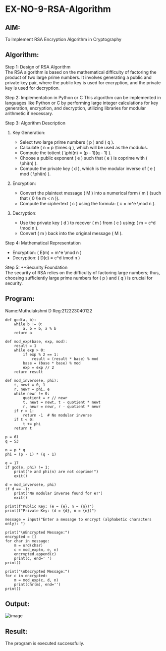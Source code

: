 # EX-NO-9-RSA-Algorithm

## AIM:
To Implement RSA Encryption Algorithm in Cryptography

## Algorithm:


Step 1: Design of RSA Algorithm  
The RSA algorithm is based on the mathematical difficulty of factoring the product of two large prime numbers. It involves generating a public and private key pair, where the public key is used for encryption, and the private key is used for decryption.

Step 2: Implementation in Python or C 
This algorithm can be implemented in languages like Python or C by performing large integer calculations for key generation, encryption, and decryption, utilizing libraries for modular arithmetic if necessary.

Step 3: Algorithm Description  
1. Key Generation:
   - Select two large prime numbers \( p \) and \( q \).
   - Calculate \( n = p \times q \), which will be used as the modulus.
   - Compute the totient \( \phi(n) = (p - 1)(q - 1) \).
   - Choose a public exponent \( e \) such that \( e \) is coprime with \( \phi(n) \).
   - Compute the private key \( d \), which is the modular inverse of \( e \) mod \( \phi(n) \).

2. Encryption:
   - Convert the plaintext message \( M \) into a numerical form \( m \) (such that \( 0 \le m < n \)).
   - Compute the ciphertext \( c \) using the formula: \( c = m^e \mod n \).

3. Decryption:
   - Use the private key \( d \) to recover \( m \) from \( c \) using: \( m = c^d \mod n \).
   - Convert \( m \) back into the original message \( M \).

Step 4: Mathematical Representation  
- Encryption: \( E(m) = m^e \mod n \)
- Decryption: \( D(c) = c^d \mod n \)

Step 5: **Security Foundation  
The security of RSA relies on the difficulty of factoring large numbers; thus, choosing sufficiently large prime numbers for \( p \) and \( q \) is crucial for security.

## Program:

Name:Muthulakshmi D
Reg:212223040122

```
def gcd(a, b):
    while b != 0:
        a, b = b, a % b
    return a

def mod_exp(base, exp, mod):
    result = 1
    while exp > 0:
        if exp % 2 == 1:
            result = (result * base) % mod
        base = (base * base) % mod
        exp = exp // 2
    return result

def mod_inverse(e, phi):
    t, newt = 0, 1
    r, newr = phi, e
    while newr != 0:
        quotient = r // newr
        t, newt = newt, t - quotient * newt
        r, newr = newr, r - quotient * newr
    if r > 1:
        return -1  # No modular inverse
    if t < 0:
        t += phi
    return t

p = 61
q = 53

n = p * q
phi = (p - 1) * (q - 1)

e = 17
if gcd(e, phi) != 1:
    print("e and phi(n) are not coprime!")
    exit()

d = mod_inverse(e, phi)
if d == -1:
    print("No modular inverse found for e!")
    exit()

print(f"Public Key: (e = {e}, n = {n})")
print(f"Private Key: (d = {d}, n = {n})")

message = input("Enter a message to encrypt (alphabetic characters only): ")

print("\nEncrypted Message:")
encrypted = []
for char in message:
    m = ord(char)
    c = mod_exp(m, e, n)
    encrypted.append(c)
    print(c, end=' ')
print()

print("\nDecrypted Message:")
for c in encrypted:
    m = mod_exp(c, d, n)
    print(chr(m), end='')
print()
```


## Output:

![image](https://github.com/user-attachments/assets/a39848c8-dff6-4597-b0ea-bfe248950466)


## Result:
 The program is executed successfully.
